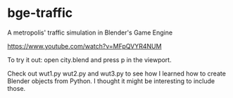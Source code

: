 # bge-traffic
A metropolis' traffic simulation in Blender's Game Engine

https://www.youtube.com/watch?v=MFpQVYR4NUM

To try it out: open city.blend and press p in the viewport.

Check out wut1.py wut2.py and wut3.py to see how I learned how to create Blender objects from Python. I thought it might be interesting to include those.
